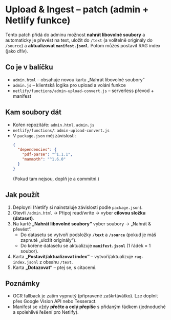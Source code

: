 # Upload & Ingest – patch (admin + Netlify funkce)

Tento patch přidá do adminu možnost **nahrát libovolné soubory** a automaticky je převést na text,
uložit do `/text` (a volitelně originály do `/source`) a **aktualizovat `manifest.jsonl`**.
Potom můžeš postavit RAG index (jako dřív).

## Co je v balíčku
- `admin.html` – obsahuje novou kartu „Nahrát libovolné soubory“
- `admin.js` – klientská logika pro upload a volání funkce
- `netlify/functions/admin-upload-convert.js` – serverless převod + manifest

## Kam soubory dát
- Kořen repozitáře: `admin.html`, `admin.js`
- `netlify/functions/`: `admin-upload-convert.js`
- V `package.json` měj závislosti:
  ```json
  {
    "dependencies": {
      "pdf-parse": "^1.1.1",
      "mammoth": "^1.6.0"
    }
  }
  ```
  (Pokud tam nejsou, doplň je a commitni.)

## Jak použít
1) Deployni (Netlify si nainstaluje závislosti podle `package.json`).
2) Otevři `/admin.html` → Připoj read/write → vyber **cílovou složku (dataset)**.
3) Na kartě **„Nahrát libovolné soubory“** vyber soubory → „Nahrát & převést“.
   - Do datasetu se vytvoří podsložky **`/text`** a **`/source`** (pokud je máš zapnuté „uložit originály“).
   - Do kořene datasetu se aktualizuje **`manifest.jsonl`** (1 řádek = 1 soubor).
4) Karta **„Postavit/aktualizovat index“** – vytvoří/aktualizuje `rag-index.jsonl` z obsahu `/text`.
5) Karta **„Dotazovat“** – ptej se, s citacemi.

## Poznámky
- OCR fallback je zatím vypnutý (připravené zaškrtávátko). Lze doplnit přes Google Vision API nebo Tesseract.
- Manifest se vždy **přečte a celý přepíše** s přidaným řádkem (jednoduché a spolehlivé řešení pro Netlify).
